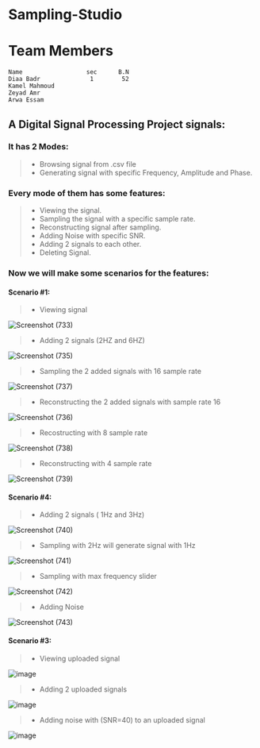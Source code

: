 # Sampling-Studio

# Team Members
    Name                  sec      B.N
    Diaa Badr              1        52
    Kamel Mahmoud
    Zeyad Amr 
    Arwa Essam

## A Digital Signal Processing Project signals:
### It has 2 Modes:
>- Browsing signal from .csv file
>- Generating signal with specific Frequency, Amplitude and Phase.
### Every mode of them has some features:
>- Viewing the signal.
>- Sampling the signal with a specific sample rate.
>- Reconstructing signal after sampling.
>- Adding Noise with specific SNR.
>- Adding 2 signals to each other.
>- Deleting Signal.
### Now we will make some scenarios for the features:
#### Scenario #1:
>- Viewing signal

![Screenshot (733)](https://user-images.githubusercontent.com/77173710/199280629-d3881a41-36d1-4aff-91c1-bc63b097e265.png)

>- Adding 2 signals (2HZ and 6HZ)

![Screenshot (735)](https://user-images.githubusercontent.com/77173710/199281511-eb36c5b9-b0b3-456b-a70e-0f3400eef238.png)

>- Sampling the 2 added signals with 16 sample rate

![Screenshot (737)](https://user-images.githubusercontent.com/77173710/199281888-6469926c-ebb1-4656-a594-d427508df5d0.png)

>- Reconstructing the 2 added signals with sample rate 16

![Screenshot (736)](https://user-images.githubusercontent.com/77173710/199281751-230bdec2-358b-4652-88db-3187cd146b26.png)

>- Recostructing with 8 sample rate

![Screenshot (738)](https://user-images.githubusercontent.com/77173710/199282149-6bf47965-1f7e-4563-9336-388f9cbe61dd.png)

>- Reconstructing with 4 sample rate

![Screenshot (739)](https://user-images.githubusercontent.com/77173710/199282229-fced19a9-0cc0-4696-bae7-b1e6fb2f8192.png)

#### Scenario #4:
>- Adding 2 signals ( 1Hz and 3Hz)

![Screenshot (740)](https://user-images.githubusercontent.com/77173710/199282704-454a55bc-b15f-4dfd-b0d9-eebeecd8adf2.png)
>- Sampling with 2Hz will generate signal with 1Hz

![Screenshot (741)](https://user-images.githubusercontent.com/77173710/199283101-1b508509-ee4d-45ac-8220-e108abd999bb.png)

>- Sampling with max frequency slider

![Screenshot (742)](https://user-images.githubusercontent.com/77173710/199283729-9460145f-adce-4190-b114-04159dddc720.png)

>- Adding Noise

![Screenshot (743)](https://user-images.githubusercontent.com/77173710/199283920-9a50f58a-9682-4030-a088-3d6615890c7d.png)

#### Scenario #3:
>- Viewing uploaded signal

![image](https://user-images.githubusercontent.com/93046966/198839765-f6bbd233-7b9d-4a55-b815-651d2669cb0c.png)

>- Adding 2 uploaded signals 

![image](https://user-images.githubusercontent.com/93046966/198839827-c3cb2441-0f96-42d9-a355-8b3a32687595.png)

>- Adding  noise with (SNR=40) to an uploaded signal

![image](https://user-images.githubusercontent.com/93046966/198840077-10002f15-4b4a-4021-900c-0cc0082b3b4d.png)

